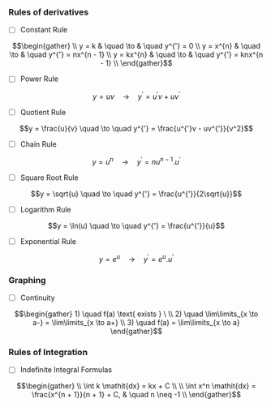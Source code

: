 
### Rules of derivatives

- [ ] Constant Rule

```math
\begin{gather}
\\
y = k       & \quad \to & \quad y^{'} = 0 \\
y = x^{n}  & \quad \to & \quad y^{'} = nx^{n - 1} \\
y = kx^{n} & \quad  \to & \quad y^{'} = knx^{n - 1} \\

\end{gather}
```  

- [ ] Power Rule

```math
y = uv  \quad \to  \quad y^{'} = u^{'}v + uv^{'}
```

- [ ] Quotient Rule

```math
y = \frac{u}{v} \quad \to \quad y^{'} = \frac{u^{'}v - uv^{'}}{v^2}
```

- [ ] Chain Rule

```math
y = u^{n} \quad \to \quad y^{'} = nu^{n - 1} . u^{'}
```

- [ ] Square Root Rule

```math
y = \sqrt{u} \quad \to \quad y^{'} = \frac{u^{'}}{2\sqrt{u}}
```

- [ ] Logarithm Rule

```math
y = \ln(u) \quad \to \quad y^{'} = \frac{u^{'}}{u}
```

- [ ] Exponential Rule

```math
y = e^u \quad \to \quad y^{'} = e^{u} . u^{'}
```

### Graphing

- [ ]  Continuity

```math
\begin{gather}
1) \quad f(a) \text{ exists } \
\\
2) \quad \lim\limits_{x \to a-} = \lim\limits_{x \to a+}
\\
3) \quad f(a) = \lim\limits_{x \to a}
\end{gather}
```

### Rules of Integration

- [ ] Indefinite Integral Formulas

```math
\begin{gather}
\\
\int k \mathit{dx} = kx + C \\
\\
\int x^n \mathit{dx} = \frac{x^{n + 1}}{n + 1} + C, & \quad n \neq -1 \\
\end{gather}
```
